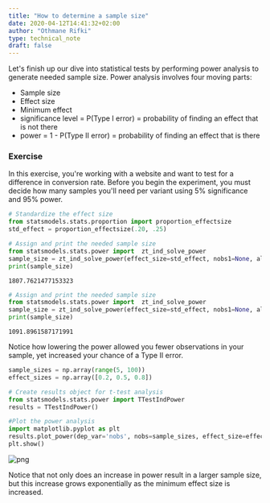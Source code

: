 ```yaml
---
title: "How to determine a sample size"
date: 2020-04-12T14:41:32+02:00
author: "Othmane Rifki"
type: technical_note
draft: false
---
```

Let's finish up our dive into statistical tests by performing power analysis to generate needed sample size. Power analysis involves four moving parts:

- Sample size
- Effect size
- Minimum effect
- significance level = P(Type I error) = probability of finding an effect that is not there
- power = 1 - P(Type II error) = probability of finding an effect that is there

### Exercise
In this exercise, you're working with a website and want to test for a difference in conversion rate. Before you begin the experiment, you must decide how many samples you'll need per variant using 5% significance and 95% power.


```python
# Standardize the effect size
from statsmodels.stats.proportion import proportion_effectsize
std_effect = proportion_effectsize(.20, .25)

# Assign and print the needed sample size
from statsmodels.stats.power import  zt_ind_solve_power
sample_size = zt_ind_solve_power(effect_size=std_effect, nobs1=None, alpha=0.05, power=0.95)
print(sample_size)
```

    1807.7621477153323



```python
# Assign and print the needed sample size
from statsmodels.stats.power import  zt_ind_solve_power
sample_size = zt_ind_solve_power(effect_size=std_effect, nobs1=None, alpha=.05, power=0.8)
print(sample_size)
```

    1091.8961587171991


Notice how lowering the power allowed you fewer observations in your sample, yet increased your chance of a Type II error.


```python
sample_sizes = np.array(range(5, 100))
effect_sizes = np.array([0.2, 0.5, 0.8])

# Create results object for t-test analysis
from statsmodels.stats.power import TTestIndPower
results = TTestIndPower()

#Plot the power analysis
import matplotlib.pyplot as plt
results.plot_power(dep_var='nobs', nobs=sample_sizes, effect_size=effect_sizes)
plt.show()
```


![png](power_sample_6_0.png)


Notice that not only does an increase in power result in a larger sample size, but this increase grows exponentially as the minimum effect size is increased.
